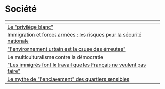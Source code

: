 # Société



<table data-view="cards"><thead><tr><th></th><th></th></tr></thead><tbody><tr><td><a href="le-privilege-blanc.md">Le "privilège blanc"</a></td><td></td></tr><tr><td><a href="immigration-et-forces-armees-les-risques-pour-la-securite-nationale.md">Immigration et forces armées : les risques pour la sécurité nationale</a></td><td></td></tr><tr><td><a href="lenvironnement-urbain-est-la-cause-des-emeutes.md">"l'environnement urbain est la cause des émeutes"</a></td><td></td></tr><tr><td><a href="le-multiculturalisme-contre-la-democratie.md">Le multiculturalisme contre la démocratie</a></td><td></td></tr><tr><td><a href="les-immigres-font-le-travail-que-les-francais-ne-veulent-pas-faire.md">"Les immigrés font le travail que les Français ne veulent pas faire"</a></td><td></td></tr><tr><td><a href="le-mythe-de-lenclavement-des-quartiers-sensibles.md">Le mythe de "l'enclavement" des quartiers sensibles</a></td><td></td></tr></tbody></table>

